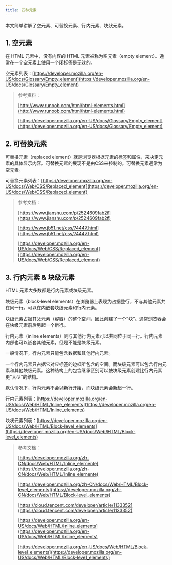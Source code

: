 ```yaml
---
title: 四种元素 
---
```


本文简单讲解了空元素、可替换元素、行内元素、块状元素。

<!-- more -->

## 1. 空元素

在 HTML 元素中，没有内容的 HTML 元素被称为空元素（empty element）。通常在一个空元素上使用一个闭标签是无效的。

空元素列表：[https://developer.mozilla.org/en-US/docs/Glossary/Empty_element](https://developer.mozilla.org/en-US/docs/Glossary/Empty_element)

> 参考资料：
>
> [http://www.runoob.com/html/html-elements.html](http://www.runoob.com/html/html-elements.html)
>
> [https://developer.mozilla.org/en-US/docs/Glossary/Empty_element](https://developer.mozilla.org/en-US/docs/Glossary/Empty_element)


## 2. 可替换元素

可替换元素（replaced element）就是浏览器根据元素的标签和属性，来决定元素的具体显示内容。可替换元素的展现不是由CSS来控制的。可替换元素通常为空元素。

可替换元素列表：[https://developer.mozilla.org/en-US/docs/Web/CSS/Replaced_element](https://developer.mozilla.org/en-US/docs/Web/CSS/Replaced_element)

> 参考文档：
>
> [https://www.jianshu.com/p/2524609fab2f](https://www.jianshu.com/p/2524609fab2f)
>
> [https://www.jb51.net/css/74447.html](https://www.jb51.net/css/74447.html)
>
> [https://developer.mozilla.org/en-US/docs/Web/CSS/Replaced_element](https://developer.mozilla.org/en-US/docs/Web/CSS/Replaced_element)

## 3. 行内元素 & 块级元素

HTML 元素大多数都是行内元素或块级元素。

块级元素（block-level elements）在浏览器上表现为占据整行，不与其他元素共在同一行。可以在内嵌套块级元素和行内元素。

块级元素占据其父元素（容器）的整个空间，因此创建了一个“块”。通常浏览器会在块级元素前后另起一个新行。

行内元素（inline elements）则与其他行内元素可以共同位于同一行。行内元素内部也可以嵌套其他元素，但是不能是块级元素。

一般情况下，行内元素只能包含数据和其他行内元素。

一个行内元素只占据它对应标签的边框所包含的空间。而块级元素可以包含行内元素和其他块级元素。这种结构上的包含继承区别可以使块级元素创建比行内元素更”大型“的结构。

默认情况下，行内元素不会以新行开始，而块级元素会新起一行。

行内元素列表：[https://developer.mozilla.org/en-US/docs/Web/HTML/Inline_elements](https://developer.mozilla.org/en-US/docs/Web/HTML/Inline_elements)

块状元素列表：[https://developer.mozilla.org/en-US/docs/Web/HTML/Block-level_elements](https://developer.mozilla.org/en-US/docs/Web/HTML/Block-level_elements)

> 参考文档：
>
> [https://developer.mozilla.org/zh-CN/docs/Web/HTML/Inline_elemente](https://developer.mozilla.org/zh-CN/docs/Web/HTML/Inline_elemente)
>
> [https://developer.mozilla.org/zh-CN/docs/Web/HTML/Block-level_elements](https://developer.mozilla.org/zh-CN/docs/Web/HTML/Block-level_elements)
>
> [https://cloud.tencent.com/developer/article/1133352](https://cloud.tencent.com/developer/article/1133352)
>
> [https://developer.mozilla.org/en-US/docs/Web/HTML/Inline_elements](https://developer.mozilla.org/en-US/docs/Web/HTML/Inline_elements)
>
> [https://developer.mozilla.org/en-US/docs/Web/HTML/Block-level_elements](https://developer.mozilla.org/en-US/docs/Web/HTML/Block-level_elements)